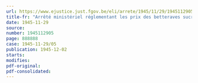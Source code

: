 ```yaml
---
url: https://www.ejustice.just.fgov.be/eli/arrete/1945/11/29/1945112905/justel
title-fr: "Arrêté ministériel réglementant les prix des betteraves sucrières"
date: 1945-11-29
source:
number: 1945112905
page: 888888
case: 1945-11-29/05
publication: 1945-12-02
starts:
modifies:
pdf-original:
pdf-consolidated:
---
```


